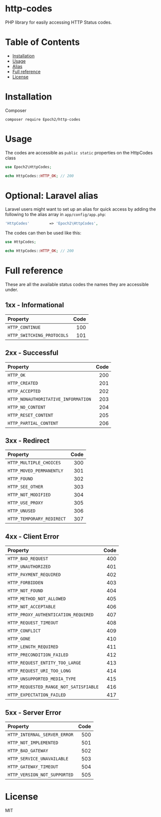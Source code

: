 # http-codes
PHP library for easily accessing HTTP Status codes.

# Table of Contents
* [Installation](#installation)
* [Usage](#usage)
* [Alias](#alias)
* [Full reference](#full-reference)
* [License](#license)

# Installation
Composer
```
composer require Epoch2/http-codes
```

# Usage
The codes are accessible as `public static` properties on the HttpCodes class
```php
use Epoch2\HttpCodes;

echo HttpCodes::HTTP_OK; // 200
```

# Optional: Laravel alias
Laravel users might want to set up an alias for quick access by adding the following to the alias array in `app/config/app.php`:
```php
'HttpCodes'         => 'Epoch2\HttpCodes',
```

The codes can then be used like this:
```php
use HttpCodes;

echo HttpCodes::HTTP_OK; // 200
```

# Full reference
These are all the available status codes the names they are accessible under.

## 1xx - Informational
| Property                   | Code |
|:---------------------------|----: |
| `HTTP_CONTINUE`            | 100  |
| `HTTP_SWITCHING_PROTOCOLS` | 101  |

## 2xx - Successful
| Property                           | Code |
|:-----------------------------------|-----:|
|`HTTP_OK`                           | 200  |
|`HTTP_CREATED`                      | 201  |
|`HTTP_ACCEPTED`                     | 202  |
|`HTTP_NONAUTHORITATIVE_INFORMATION` | 203  |
|`HTTP_NO_CONTENT`                   | 204  |
|`HTTP_RESET_CONTENT`                | 205  |
|`HTTP_PARTIAL_CONTENT`              | 206  |

## 3xx - Redirect
| Property                           | Code |
|:-----------------------------------|-----:|
|`HTTP_MULTIPLE_CHOICES` | 300|
|`HTTP_MOVED_PERMANENTLY` | 301|
|`HTTP_FOUND` | 302|
|`HTTP_SEE_OTHER` | 303|
|`HTTP_NOT_MODIFIED` | 304|
|`HTTP_USE_PROXY` | 305|
|`HTTP_UNUSED`| 306|
|`HTTP_TEMPORARY_REDIRECT` | 307|


## 4xx - Client Error
| Property                           | Code |
|:-----------------------------------|-----:|
|`HTTP_BAD_REQUEST` | 400|
|`HTTP_UNAUTHORIZED`  | 401|
|`HTTP_PAYMENT_REQUIRED` | 402|
|`HTTP_FORBIDDEN` | 403|
|`HTTP_NOT_FOUND` | 404|
|`HTTP_METHOD_NOT_ALLOWED` | 405|
|`HTTP_NOT_ACCEPTABLE` | 406|
|`HTTP_PROXY_AUTHENTICATION_REQUIRED` | 407|
|`HTTP_REQUEST_TIMEOUT` | 408|
|`HTTP_CONFLICT` | 409|
|`HTTP_GONE` | 410|
|`HTTP_LENGTH_REQUIRED` | 411|
|`HTTP_PRECONDITION_FAILED` | 412|
|`HTTP_REQUEST_ENTITY_TOO_LARGE` | 413|
|`HTTP_REQUEST_URI_TOO_LONG` | 414|
|`HTTP_UNSUPPORTED_MEDIA_TYPE` | 415|
|`HTTP_REQUESTED_RANGE_NOT_SATISFIABLE` | 416|
|`HTTP_EXPECTATION_FAILED` | 417|


## 5xx - Server Error
| Property                           | Code |
|:-----------------------------------|-----:|
|`HTTP_INTERNAL_SERVER_ERROR` | 500|
|`HTTP_NOT_IMPLEMENTED` | 501|
|`HTTP_BAD_GATEWAY` | 502|
|`HTTP_SERVICE_UNAVAILABLE` | 503|
|`HTTP_GATEWAY_TIMEOUT` | 504|
|`HTTP_VERSION_NOT_SUPPORTED` | 505|

# License
MIT
